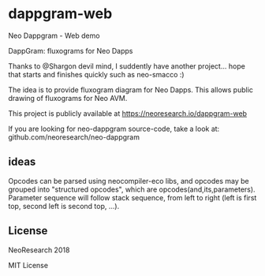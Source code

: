 # dappgram-web
Neo Dappgram - Web demo

DappGram: fluxograms for Neo Dapps

Thanks to @Shargon devil mind, I suddently have another project... hope that starts and finishes quickly such as neo-smacco :)

The idea is to provide fluxogram diagram for Neo Dapps. This allows public drawing of fluxograms for Neo AVM.

This project is publicly available at https://neoresearch.io/dappgram-web

If you are looking for neo-dappgram source-code, take a look at: github.com/neoresearch/neo-dappgram

## ideas

Opcodes can be parsed using neocompiler-eco libs, and opcodes may be grouped into "structured opcodes", which are opcodes(and,its,parameters). Parameter sequence will follow stack sequence, from left to right (left is first top, second left is second top, ...).

## License

NeoResearch 2018

MIT License
